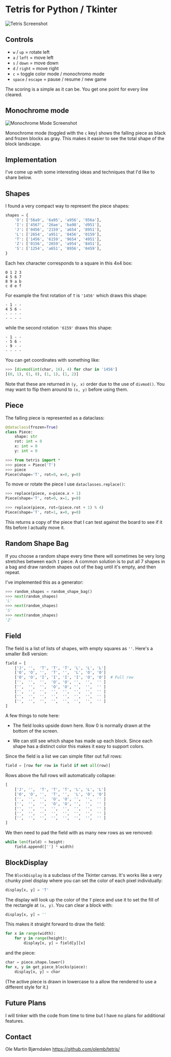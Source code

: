 # Tetris for Python / Tkinter

![Tetris Screenshot](images/screenshot.png "Screenshot")

## Controls

* `w` / `up` = rotate left
* `a` / `left` = move left
* `s` / `down` = move down
* `d` / `right` = move right
* `c` = toggle color mode / monochromo mode
* `space` / `escape` = pause / resume / new game

The scoring is a simple as it can be. You get one point for every line cleared.


## Monochrome mode

![Monochrome Mode Screenshot](images/monochrome.png "Monochrome")

Monochrome mode (toggled with the `c` key) shows the falling piece as black
and frozen blocks as gray. This makes it easier to see the total shape
of the block landscape.


## Implementation

I've come up with some interesting ideas and techniques that I'd like to share below.


## Shapes

I found a very compact way to represent the piece shapes:

```python
shapes = {
    'O': ['56a9', '6a95', 'a956', '956a'],
    'I': ['4567', '26ae', 'ba98', 'd951'],
    'J': ['0456', '2159', 'a654', '8951'],
    'L': ['2654', 'a951', '8456', '0159'],
    'T': ['1456', '6159', '9654', '4951'],
    'Z': ['0156', '2659', 'a954', '8451'],
    'S': ['1254', 'a651', '8956', '0459'],
}
```

Each hex character corresponds to a square in this 4x4 box:

```
0 1 2 3
4 5 6 7
8 9 a b
c d e f
```

For example the first rotation of `T` is `'1456'` which draws this shape:

```
- 1 - -
4 5 6 -
- - - -
- - - -
```

while the second rotation `'6159'` draws this shape:

```
- 1 - -
- 5 6 -
- 9 - -
- - - -
```

You can get coordinates with something like:

```python
>>> [divmod(int(char, 16), 4) for char in '1456']
[(0, 1), (1, 0), (1, 1), (1, 2)]
```

Note that these are returned in `(y, x)` order due to the use of `divmod()`. You may want to flip them around to `(x, y)` before using them.


## Piece

The falling piece is represented as a dataclass:

```python
@dataclass(frozen=True)
class Piece:
    shape: str
    rot: int = 0
    x: int = 0
    y: int = 0
```

```python
>>> from tetris import *
>>> piece = Piece('T')
>>> piece
Piece(shape='T', rot=0, x=0, y=0)
```

To move or rotate the piece I use `dataclasses.replace()`:

```python
>>> replace(piece, x=piece.x + 1)
Piece(shape='T', rot=0, x=1, y=0)

>>> replace(piece, rot=(piece.rot + 1) % 4)
Piece(shape='T', rot=1, x=0, y=0)
```

This returns a copy of the piece that I can test against the board to see if it fits before I actually move it.


## Random Shape Bag

If you choose a random shape every time there will sometimes be very long stretches between each `I` piece. A common solution is to put all 7 shapes in a bag and draw random shapes out of the bag until it's empty, and then repeat.

I've implemented this as a generator:

```python
>>> random_shapes = random_shape_bag()
>>> next(random_shapes)
'L'
>>> next(random_shapes)
'S'
>>> next(random_shapes)
'Z'
```


## Field

The field is a list of lists of shapes, with empty squares as `''`. Here's a smaller 8x8 version:

```python
field = [
    ['J', '',  'T', 'T', 'T', 'L', 'L', 'L']
    ['O', 'O', '',  'T', '',  'L', 'O', 'O']
    ['O', 'O', 'I', 'I', 'I', 'I', 'O', 'O']  # Full row
    ['',  '',  '',  'O', 'O', '',  '',  '' ]
    ['',  '',  '',  'O', 'O', '',  '',  '' ]
    ['',  '',  '',  '',  '',  '',  '',  '' ]
    ['',  '',  '',  '',  '',  '',  '',  '' ]
    ['',  '',  '',  '',  '',  '',  '',  '' ]
]
```

A few things to note here:

* The field looks upside down here. Row 0 is normally drawn at the bottom of the screen.

* We can still see which shape has made up each block. Since each shape has a distinct color this makes it easy to support colors.

Since the field is a list we can simple filter out full rows:

```python
field = [row for row in field if not all(row)]
```

Rows above the full rows will automatically collapse:

```python
[
    ['J', '',  'T', 'T', 'T', 'L', 'L', 'L']
    ['O', 'O', '',  'T', '',  'L', 'O', 'O']
    ['',  '',  '',  'O', 'O', '',  '',  '' ]
    ['',  '',  '',  'O', 'O', '',  '',  '' ]
    ['',  '',  '',  '',  '',  '',  '',  '' ]
    ['',  '',  '',  '',  '',  '',  '',  '' ]
    ['',  '',  '',  '',  '',  '',  '',  '' ]
]
```

We then need to pad the field with as many new rows as we removed:

```python
while len(field) < height:
    field.append([''] * width)
```

## BlockDisplay

The `BlockDisplay` is a subclass of the Tkinter canvas. It's works like a very chunky pixel display where you can set the color of each pixel individually:

```python
display[x, y] = 'T'
```

The display will look up the color of the `T` piece and use it to set the fill of the rectangle at `(x, y)`. You can clear a block with:

```python
display[x, y] = ''
```

This makes it straight forward to draw the field:

```python
for x in range(width):
    for y in range(height):
        display[x, y] = field[y][x]
```

and the piece:

```python
char = piece.shape.lower()
for x, y in get_piece_blocks(piece):
    display[x, y] = char
```

(The active piece is drawn in lowercase to a allow the rendered to use a different style for it.)

## Future Plans

I will tinker with the code from time to time but I have no plans for additional features.


## Contact


Ole Martin Bjørndalen
https://github.com/olemb/tetris/
